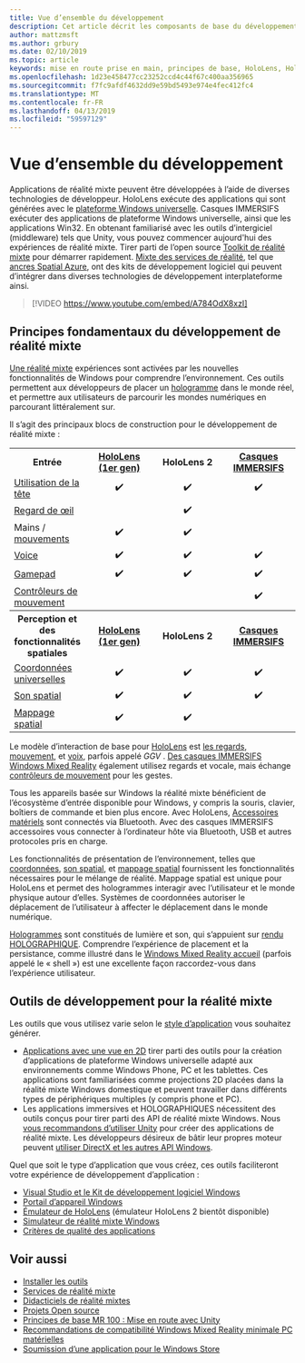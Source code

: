 ```yaml
---
title: Vue d’ensemble du développement
description: Cet article décrit les composants de base du développement d’une application Windows Mixed Reality.
author: mattzmsft
ms.author: grbury
ms.date: 02/10/2019
ms.topic: article
keywords: mise en route prise en main, principes de base, HoloLens, HoloLens, 2, casque immersif, unity, visual studio
ms.openlocfilehash: 1d23e458477cc23252ccd4c44f67c400aa356965
ms.sourcegitcommit: f7fc9afdf4632dd9e59bd5493e974e4fec412fc4
ms.translationtype: MT
ms.contentlocale: fr-FR
ms.lasthandoff: 04/13/2019
ms.locfileid: "59597129"
---
```

# <a name="development-overview"></a>Vue d’ensemble du développement

Applications de réalité mixte peuvent être développées à l’aide de diverses technologies de développeur.  HoloLens exécute des applications qui sont générées avec le [plateforme Windows universelle](https://dev.windows.com/getstarted).  Casques IMMERSIFS exécuter des applications de plateforme Windows universelle, ainsi que les applications Win32.
En obtenant familiarisé avec les outils d’intergiciel (middleware) tels que Unity, vous pouvez commencer aujourd'hui des expériences de réalité mixte.  Tirer parti de l’open source [Toolkit de réalité mixte](install-the-tools.md) pour démarrer rapidement.
<a href="https://azure.microsoft.com/topic/mixed-reality" target="_blank">Mixte des services de réalité</a>, tel que <a href="https://docs.microsoft.com/azure/spatial-anchors" target="_blank">ancres Spatial Azure</a>, ont des kits de développement logiciel qui peuvent d’intégrer dans diverses technologies de développement interplateforme ainsi.

>[!VIDEO https://www.youtube.com/embed/A784OdX8xzI]

## <a name="basics-of-mixed-reality-development"></a>Principes fondamentaux du développement de réalité mixte

[Une réalité mixte](mixed-reality.md) expériences sont activées par les nouvelles fonctionnalités de Windows pour comprendre l’environnement. Ces outils permettent aux développeurs de placer un [hologramme](hologram.md) dans le monde réel, et permettre aux utilisateurs de parcourir les mondes numériques en parcourant littéralement sur. 

Il s’agit des principaux blocs de construction pour le développement de réalité mixte :

<table>
<tr>
<th>Entrée</th><th style="width:150px"> <a href="hololens-hardware-details.md">HoloLens (1er gen)</a></th><th style="width:150px">HoloLens 2</th><th style="width:150px"> <a href="immersive-headset-hardware-details.md">Casques IMMERSIFS</a></th>
</tr><tr>
<td> <a href="gaze.md">Utilisation de la tête</a></td><td style="text-align: center;">✔️</td><td style="text-align: center;">✔️</td><td style="text-align: center;">✔️</td>
</tr><tr>
<td> <a href="gaze.md">Regard de œil</a></td><td></td><td style="text-align: center;">✔️</td><td></td>
</tr><tr>
<td> Mains / <a href="gestures.md">mouvements</a></td><td style="text-align: center;">✔️</td><td style="text-align: center;">✔️</td><td></td>
</tr><tr>
<td> <a href="voice-input.md">Voice</a></td><td style="text-align: center;">✔️</td><td style="text-align: center;">✔️</td><td style="text-align: center;">✔️</td>
</tr><tr>
<td> <a href="hardware-accessories.md">Gamepad</a></td><td style="text-align: center;">✔️</td><td style="text-align: center;">✔️</td><td style="text-align: center;">✔️</td>
</tr><tr>
<td> <a href="motion-controllers.md">Contrôleurs de mouvement</a></td><td></td><td></td><td style="text-align: center;">✔️</td>
</tr><tr>
<th> Perception et des fonctionnalités spatiales</th><th style="width:150px"> <a href="hololens-hardware-details.md">HoloLens (1er gen)</a></th><th style="width:150px">HoloLens 2</th><th style="width:150px"> <a href="immersive-headset-hardware-details.md">Casques IMMERSIFS</a></th>
</tr><tr>
<td> <a href="coordinate-systems.md">Coordonnées universelles</a></td><td style="text-align: center;">✔️</td><td style="text-align: center;">✔️</td><td style="text-align: center;">✔️</td>
</tr><tr>
<td> <a href="spatial-sound.md">Son spatial</a></td><td style="text-align: center;">✔️</td><td style="text-align: center;">✔️</td><td style="text-align: center;">✔️</td>
</tr><tr>
<td> <a href="spatial-mapping.md">Mappage spatial</a></td><td style="text-align: center;">✔️</td><td style="text-align: center;">✔️</td><td></td>
</tr>
</table>



Le modèle d’interaction de base pour [HoloLens](hololens-hardware-details.md) est [les regards](gaze.md), [mouvement](gestures.md), et [voix](voice-input.md), parfois appelé *GGV* . [Des casques IMMERSIFS Windows Mixed Reality](immersive-headset-hardware-details.md) également utilisez regards et vocale, mais échange [contrôleurs de mouvement](motion-controllers.md) pour les gestes.


Tous les appareils basée sur Windows la réalité mixte bénéficient de l’écosystème d’entrée disponible pour Windows, y compris la souris, clavier, boîtiers de commande et bien plus encore. Avec HoloLens, [Accessoires matériels](hardware-accessories.md) sont connectés via Bluetooth. Avec des casques IMMERSIFS accessoires vous connecter à l’ordinateur hôte via Bluetooth, USB et autres protocoles pris en charge.

Les fonctionnalités de présentation de l’environnement, telles que [coordonnées](coordinate-systems.md), [son spatial](spatial-sound.md), et [mappage spatial](spatial-mapping.md) fournissent les fonctionnalités nécessaires pour le mélange de réalité. Mappage spatial est unique pour HoloLens et permet des hologrammes interagir avec l’utilisateur et le monde physique autour d’elles. Systèmes de coordonnées autoriser le déplacement de l’utilisateur à affecter le déplacement dans le monde numérique.

[Hologrammes](hologram.md) sont constitués de lumière et son, qui s’appuient sur [rendu HOLOGRAPHIQUE](rendering.md). Comprendre l’expérience de placement et la persistance, comme illustré dans le [Windows Mixed Reality accueil](navigating-the-windows-mixed-reality-home.md) (parfois appelé le « shell ») est une excellente façon raccordez-vous dans l’expérience utilisateur.

## <a name="tools-for-developing-for-mixed-reality"></a>Outils de développement pour la réalité mixte

Les outils que vous utilisez varie selon le [style d’application](app-views.md) vous souhaitez générer.
* [Applications avec une vue en 2D](building-2d-apps.md) tirer parti des outils pour la création d’applications de plateforme Windows universelle adapté aux environnements comme Windows Phone, PC et les tablettes. Ces applications sont familiarisées comme projections 2D placées dans la réalité mixte Windows domestique et peuvent travailler dans différents types de périphériques multiples (y compris phone et PC).
* Les applications immersives et HOLOGRAPHIQUES nécessitent des outils conçus pour tirer parti des API de réalité mixte Windows. Nous [vous recommandons d’utiliser Unity](unity-development-overview.md) pour créer des applications de réalité mixte. Les développeurs désireux de bâtir leur propres moteur peuvent [utiliser DirectX et les autres API Windows](directx-development-overview.md).

Quel que soit le type d’application que vous créez, ces outils faciliteront votre expérience de développement d’application :
* [Visual Studio et le Kit de développement logiciel Windows](using-visual-studio.md)
* [Portail d’appareil Windows](using-the-windows-device-portal.md)
* [Émulateur de HoloLens](using-the-hololens-emulator.md) (émulateur HoloLens 2 bientôt disponible)
* [Simulateur de réalité mixte Windows](using-the-windows-mixed-reality-simulator.md)
* [Critères de qualité des applications](app-quality-criteria.md)

## <a name="see-also"></a>Voir aussi
* [Installer les outils](install-the-tools.md)
* <a href="https://azure.microsoft.com/topic/mixed-reality" target="_blank">Services de réalité mixte</a>
* [Didacticiels de réalité mixtes](academy.md)
* [Projets Open source](open-source-projects.md)
* [Principes de base MR 100 : Mise en route avec Unity](holograms-100.md)
* [Recommandations de compatibilité Windows Mixed Reality minimale PC matérielles](https://docs.microsoft.com/windows/mixed-reality/enthusiast-guide/windows-mixed-reality-minimum-pc-hardware-compatibility-guidelines)
* [Soumission d’une application pour le Windows Store](submitting-an-app-to-the-microsoft-store.md)
